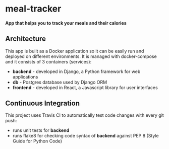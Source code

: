 # meal-tracker
#### App that helps you to track your meals and their calories

## Architecture
This app is built as a Docker application so it can be easily run and deployed on different environments.
It is managed with docker-compose and it consists of 3 containers (services):
- **backend** - developed in Django, a Python framework for web applications
- **db** - Postgres database used by Django ORM
- **frontend** - developed in React, a Javascript library for user interfaces

## Continuous Integration
This project uses Travis CI to automatically test code changes with every git push:
- runs unit tests for **backend**
- runs flake8 for checking code syntax of **backend** against PEP 8 (Style Guide for Python Code)

